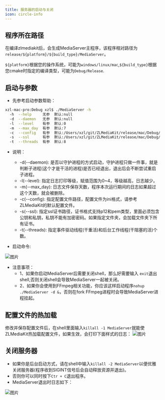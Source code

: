 ```yaml
---
title: 服务器的启动与关闭
icon: circle-info
---
```


## 程序所在路径
在编译zlmediakit后，会生成MediaServer主程序，该程序相对路径为`release/${platform}/${build_type}/MediaServer`。

`${platform}`根据您的操作系统，可能为`windows/linux/mac`,`${build_type}`根据您cmake时指定的编译类型，可能为`Debug/Release`.

## 启动与参数

- 先参考启动参数帮助：
```bash
xzl-mac-pro:Debug xzl$ ./MediaServer -h
  -h  --help     无参  默认:null                                                    选填  打印此信息
  -d  --daemon   无参  默认:null                                                    选填  是否以Daemon方式启动
  -l  --level    有参  默认:0                                                       选填  日志等级,LTrace~LError(0~4)
  -m  --max_day  有参  默认:7                                                       选填  日志最多保存天数
  -c  --config   有参  默认:/Users/xzl/git/ZLMediaKit/release/mac/Debug/config.ini  选填  配置文件路径
  -s  --ssl      有参  默认:/Users/xzl/git/ZLMediaKit/release/mac/Debug/ssl.p12     选填  ssl证书文件或文件夹,支持p12/pem类型
  -t  --threads  有参  默认:8                                                       选填  启动事件触发线程数
```
- 说明：
  - -d(--daemon): 是否以守护进程的方式启动，守护进程只做一件事，就是判断子进程(这个才是干活的进程)是否已经退出，退出后会不断尝试重启子进程。
  - -l(--level): 指定日志打印等级，赋值范围为0~4，等级越高，日志越少。
  - -m(--max_day): 日志文件保存天数，程序本次运行期间的日志如果超过这个天数，就会被删除。
  - -c(--config): 指定配置文件路径，配置文件为ini格式，请参考ZLMediaKit的默认配置文件。
  - -s(--ssl): 指定ssl证书路径，证书格式支持p12和pem类型，里面必须包含公钥和私钥，私钥不能有加密密码。如果指定文件夹，会加载文件夹下所有证书。
  - -t(--threads): 指定事件驱动线程(干重活)和后台工作线程(干阻塞的活)个数。

- 启动命令:

![图片](https://user-images.githubusercontent.com/11495632/93867961-579bae00-fcfc-11ea-843a-dcb473957fb7.png)


- 注意事项：
  - 1、如果你启动MediaServer后需要关闭shell，那么好需要输入 `exit`退出shell,否则关闭shell会导致MediaServer一起被关闭。
  - 2、如果你会使用到FFmpeg相关功能，你应该这样启动程序`nohup ./MediaServer -d &`，否则在fork FFmpeg进程时会导致MediaServer进程挂起。


## 配置文件的热加载
修改并保存配置文件后，在shell里面输入`killall -1 MediaServer`就能使ZLMediaKit热加载配置文件，如果生效，会打印下面样式的日志：
![图片](https://user-images.githubusercontent.com/11495632/93873207-e7912600-fd03-11ea-83f7-00132f917540.png)


## 关闭服务器
- 如果你是后台启动方式，请在shell中输入`killall -2 MediaServer`以便优雅关闭服务器(程序收到SIGINT信号后会自动释放资源并退出)。
- 否则你可以同时按下`Ctr + C`退出程序。
- MediaServer退出时日志如下：

![图片](https://user-images.githubusercontent.com/11495632/93867941-51a5cd00-fcfc-11ea-8ab7-be5914929c90.png)




